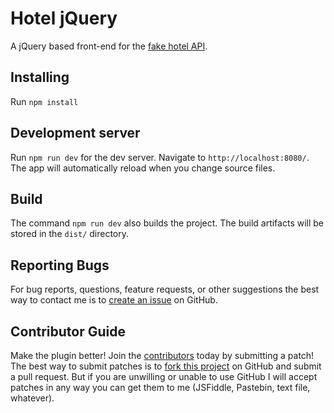 # Hotel jQuery
A jQuery based front-end for the [fake hotel API](../api).

## Installing

Run `npm install`

## Development server

Run `npm run dev` for the dev server. Navigate to `http://localhost:8080/`.
The app will automatically reload when you change source files.

## Build

The command `npm run dev` also builds the project.
The build artifacts will be stored in the `dist/` directory.

## Reporting Bugs
For bug reports, questions, feature requests, or other suggestions the best way
to contact me is to [create an issue][newissue] on GitHub.

[newissue]: https://github.com/pemre/demo/issues/new

## Contributor Guide
Make the plugin better! Join the [contributors] today by submitting a patch!
The best way to submit patches is to [fork this project][fork] on GitHub and submit a pull request.
But if you are unwilling or unable to use GitHub I will accept patches in any way
you can get them to me (JSFiddle, Pastebin, text file, whatever).

[contributors]: https://github.com/pemre/demo/graphs/contributors
[fork]: https://github.com/pemre/demo/fork
